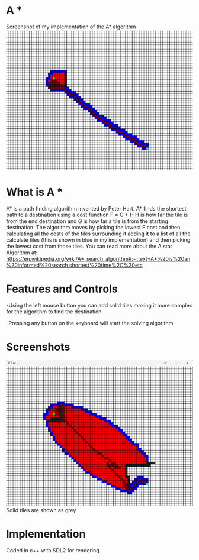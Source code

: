 # A *

Screenshot of my implementation of the A* algorithm 
![screenshot](/docs/assets/screenshot3.png)

# What is A *
A* is a path finding algorithm invented by Peter Hart. A* finds the shortest path to a destination using a cost function F = G + H H is how far the tile is from the end destination and G is how far a tile is from the starting destination. The algorithm moves by picking the lowest F cost and then calculating all the costs of the tiles surrounding it adding it to a list of all the calculate tiles (this is shown in blue in my implementation) and then picking the lowest cost from those tiles. You can read more about the A star Algorithm at: https://en.wikipedia.org/wiki/A*_search_algorithm#:~:text=A*%20is%20an%20informed%20search,shortest%20time%2C%20etc

# Features and Controls

-Using the left mouse button you can add solid tiles making it more complex for the algorithm to find the destination.

-Pressing any button on the keyboard will start the solving algorithm 



# Screenshots
![screenshot](/docs/assets/screenshot4.png)
Solid tiles are shown as grey

# Implementation
Coded in c++ with SDL2 for rendering.




